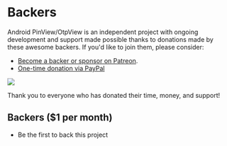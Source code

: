# Backers

Android PinView/OtpView is an independent project with ongoing development and support made possible thanks to donations made by these awesome backers. If you'd like to join them, please consider:

- [Become a backer or sponsor on Patreon](https://www.patreon.com/mukeshsolanki).
- [One-time donation via PayPal](https://www.paypal.me/mukeshsolanki)

<a href="https://www.patreon.com/bePatron?c=935498" alt="Become a Patron"><img src="https://c5.patreon.com/external/logo/become_a_patron_button.png" /></a>

Thank you to everyone who has donated their time, money, and support!

## Backers ($1 per month)
- Be the first to back this project